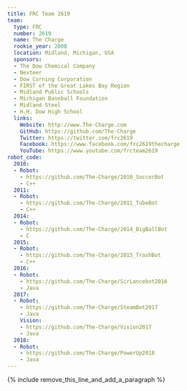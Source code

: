 ```yaml
---
title: FRC Team 2619
team:
  type: FRC
  number: 2619
  name: The Charge
  rookie_year: 2008
  location: Midland, Michigan, USA
  sponsors:
  - The Dow Chemical Company
  - Nexteer
  - Dow Corning Corporation
  - FIRST of the Great Lakes Bay Region
  - Midland Public Schools
  - Michigan Baseball Foundation
  - Midland Steel
  - H.H. Dow High School
  links:
    Website: http://www.The-Charge.com
    GitHub: https://github.com/The-Charge
    Twitter: https://twitter.com/frc2619
    Facebook: https://www.facebook.com/frc2619thecharge
    YouTube: https://www.youtube.com/frcteam2619
robot_code:
  2010:
  - Robot:
    - https://github.com/The-Charge/2010_SoccerBot
    - C++
  2011:
  - Robot:
    - https://github.com/The-Charge/2011_TubeBot
    - C++
  2014:
  - Robot:
    - https://github.com/The-Charge/2014_BigBallBot
    - C
  2015:
  - Robot:
    - https://github.com/The-Charge/2015_TrashBot
    - C++
  2016:
  - Robot:
    - https://github.com/The-Charge/SirLancebot2016
    - Java
  2017:
  - Robot:
    - https://github.com/The-Charge/SteamBot2017
    - Java
    Vision:
    - https://github.com/The-Charge/Vision2017
    - Java
  2018:
  - Robot:
    - https://github.com/The-Charge/PowerUp2018
    - Java
---
```


{% include remove_this_line_and_add_a_paragraph %}